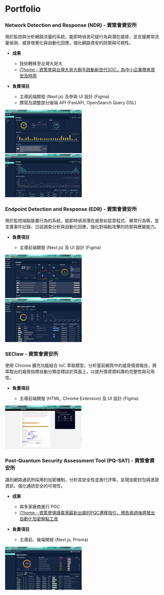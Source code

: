 # Portfolio

### Network Detection and Response (NDR) - 資策會資安所

用於監控與分析網路流量的系統，能即時偵測可疑行為與潛在威脅，並支援異常流量偵測、威脅視覺化與自動化回應，強化網路資安的防禦與可視性。

- **成果**
  - 技術轉移至台灣大哥大
  - [iThome - 資策會與台灣大哥大聯手啟動新世代SOC，為中小企業帶來資安及時雨](https://ithome.com.tw/pr/166374)

- **負責項目**
  - 主導前端開發 (Next.js) 及參與 UI 設計 (Figma)
  - 撰寫及調整部分後端 API (FastAPI, OpenSearch Query DSL)

<img src="images/ndr-1.png" alt="ndr-1" style="width: 49.8%" />
<img src="images/ndr-2.png" alt="ndr-2" style="width: 49.8%" />

### Endpoint Detection and Response (EDR) - 資策會資安所

用於監控端點裝置行為的系統，能即時偵測潛在威脅如惡意程式、異常行為等，並支援事件記錄、日誌調查分析與自動化回應，強化對端點攻擊的防禦與應變能力。

- **負責項目**

  - 主導前端開發 (Next.js) 及 UI 設計 (Figma)

<img src="images/edr-1.png" alt="edr-1" style="width: 49.8%" />
<img src="images/edr-2.png" alt="edr-2" style="width: 49.8%" />

### SEClaw - 資策會資安所

使用 Chrome 擴充功能結合 IoC 萃取模型，分析當前網頁中的威脅情資報告，將萃取出的威脅指標自動分類並標註於頁面上，以提升情資資料庫的完整性與可用性。

- **負責項目**

  - 主導前端開發 (HTML, Chrome Extension) 及 UI 設計 (Figma)

<img src="images/seclaw.png" alt="seclaw" style="width: 49.8%" />

### Post-Quantum Security Assessment Tool (PQ-SAT) - 資策會資安所

識別網路通訊所採用的加密機制，分析其安全性並進行評等，呈現加密封包與憑證資訊，強化通訊安全的可視性。

- **成果**
  - 與多家廠商進行 POC
  - [iThome - 資策會導讀臺灣最新出爐的PQC遷移指引，預告兩週後將推出自動化加密盤點工具](https://www.ithome.com.tw/news/168489)

- **負責項目**
  - 主導前、後端開發 (Next.js, Prisma)

<img src="images/pq-sat.png" alt="pq-sat" style="width: 49.8%" />

